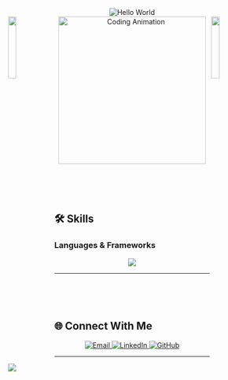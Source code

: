 <div align="center">
  <img src="https://raw.githubusercontent.com/sagar-viradiya/sagar-viradiya/master/resources/banner.png" alt="Hello World">
</div>

<img align="left" src="https://user-images.githubusercontent.com/65187002/144930161-2f783401-8d27-4fdf-a2f7-cc0ba32f1f1f.gif" width="18%" style="display:inline;">
<img align="right" src="https://user-images.githubusercontent.com/65187002/144930161-2f783401-8d27-4fdf-a2f7-cc0ba32f1f1f.gif" width="18%" style="display:inline;">

<div align="center">
  <a href="https://prashid.me" target="_blank">
   <img src="https://media3.giphy.com/media/qgQUggAC3Pfv687qPC/giphy.gif" alt="Coding Animation" width="300" />
  </a>
</div>


<br>
<br>
<br>
<br>

## 🛠️ **Skills**

### **Languages & Frameworks**
<div align="center">
  <img src="https://skillicons.dev/icons?i=html,css,javascript,react,java,angular,nextjs,nodejs,tailwind,bootstrap,vue,php,mysql" />
</div>



</div>

---

<br><br><br>


## 🌐 **Connect With Me**

<div align="center">

  <a href="" target="_blank">
    <img src="https://img.shields.io/badge/Email-%23D14836.svg?style=for-the-badge&logo=gmail&logoColor=white" alt="Email" />
  </a>
  <a href="" target="_blank">
    <img src="https://img.shields.io/badge/LinkedIn-%230077B5.svg?style=for-the-badge&logo=linkedin&logoColor=white" alt="LinkedIn" />
  </a>
  <a href="" target="_blank">
    <img src="https://img.shields.io/badge/GitHub-%23181717.svg?style=for-the-badge&logo=github&logoColor=white" alt="GitHub" />
  </a>
</div>


---


![](https://capsule-render.vercel.app/api?type=waving&color=gradient&height=120&section=footer)
